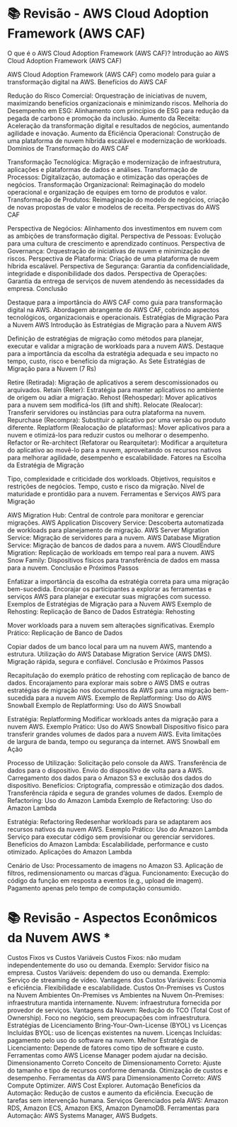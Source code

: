 # 📚 Revisão - AWS Cloud Adoption Framework (AWS CAF)
O que é o AWS Cloud Adoption Framework (AWS CAF)?
Introdução ao AWS Cloud Adoption Framework (AWS CAF)

AWS Cloud Adoption Framework (AWS CAF) como modelo para guiar a transformação digital na AWS.
Benefícios do AWS CAF

Redução do Risco Comercial: Orquestração de iniciativas de nuvem, maximizando benefícios organizacionais e minimizando riscos.
Melhoria do Desempenho em ESG: Alinhamento com princípios de ESG para redução da pegada de carbono e promoção da inclusão.
Aumento da Receita: Aceleração da transformação digital e resultados de negócios, aumentando agilidade e inovação.
Aumento da Eficiência Operacional: Construção de uma plataforma de nuvem híbrida escalável e modernização de workloads.
Domínios de Transformação do AWS CAF

Transformação Tecnológica: Migração e modernização de infraestrutura, aplicações e plataformas de dados e análises.
Transformação de Processos: Digitalização, automação e otimização das operações de negócios.
Transformação Organizacional: Reimaginação do modelo operacional e organização de equipes em torno de produtos e valor.
Transformação de Produtos: Reimaginação do modelo de negócios, criação de novas propostas de valor e modelos de receita.
Perspectivas do AWS CAF

Perspectiva de Negócios: Alinhamento dos investimentos em nuvem com as ambições de transformação digital.
Perspectiva de Pessoas: Evolução para uma cultura de crescimento e aprendizado contínuos.
Perspectiva de Governança: Orquestração de iniciativas de nuvem e minimização de riscos.
Perspectiva de Plataforma: Criação de uma plataforma de nuvem híbrida escalável.
Perspectiva de Segurança: Garantia da confidencialidade, integridade e disponibilidade dos dados.
Perspectiva de Operações: Garantia da entrega de serviços de nuvem atendendo às necessidades da empresa.
Conclusão

Destaque para a importância do AWS CAF como guia para transformação digital na AWS.
Abordagem abrangente do AWS CAF, cobrindo aspectos tecnológicos, organizacionais e operacionais.
Estratégias de Migração Para a Nuvem AWS
Introdução às Estratégias de Migração para a Nuvem AWS

Definição de estratégias de migração como métodos para planejar, executar e validar a migração de workloads para a nuvem AWS.
Destaque para a importância da escolha da estratégia adequada e seu impacto no tempo, custo, risco e benefício da migração.
As Sete Estratégias de Migração para a Nuvem (7 Rs)

Retire (Retirada): Migração de aplicativos a serem descomissionados ou arquivados.
Retain (Reter): Estratégia para manter aplicativos no ambiente de origem ou adiar a migração.
Rehost (Rehospedar): Mover aplicativos para a nuvem sem modificá-los (lift and shift).
Relocate (Realocar): Transferir servidores ou instâncias para outra plataforma na nuvem.
Repurchase (Recompra): Substituir o aplicativo por uma versão ou produto diferente.
Replatform (Realocação de plataformas): Mover aplicativos para a nuvem e otimizá-los para reduzir custos ou melhorar o desempenho.
Refactor or Re-architect (Refatorar ou Rearquitetar): Modificar a arquitetura do aplicativo ao movê-lo para a nuvem, aproveitando os recursos nativos para melhorar agilidade, desempenho e escalabilidade.
Fatores na Escolha da Estratégia de Migração

Tipo, complexidade e criticidade dos workloads.
Objetivos, requisitos e restrições de negócios.
Tempo, custo e risco da migração.
Nível de maturidade e prontidão para a nuvem.
Ferramentas e Serviços AWS para Migração

AWS Migration Hub: Central de controle para monitorar e gerenciar migrações.
AWS Application Discovery Service: Descoberta automatizada de workloads para planejamento de migração.
AWS Server Migration Service: Migração de servidores para a nuvem.
AWS Database Migration Service: Migração de bancos de dados para a nuvem.
AWS CloudEndure Migration: Replicação de workloads em tempo real para a nuvem.
AWS Snow Family: Dispositivos físicos para transferência de dados em massa para a nuvem.
Conclusão e Próximos Passos

Enfatizar a importância da escolha da estratégia correta para uma migração bem-sucedida.
Encorajar os participantes a explorar as ferramentas e serviços AWS para planejar e executar suas migrações com sucesso.
Exemplos de Estratégias de Migração para a Nuvem AWS
Exemplo de Rehosting: Replicação de Banco de Dados
Estratégia: Rehosting

Mover workloads para a nuvem sem alterações significativas.
Exemplo Prático: Replicação de Banco de Dados

Copiar dados de um banco local para um na nuvem AWS, mantendo a estrutura.
Utilização do AWS Database Migration Service (AWS DMS).
Migração rápida, segura e confiável.
Conclusão e Próximos Passos

Recapitulação do exemplo prático de rehosting com replicação de banco de dados.
Encorajamento para explorar mais sobre o AWS DMS e outras estratégias de migração nos documentos da AWS para uma migração bem-sucedida para a nuvem AWS.
Exemplo de Replatforming: Uso do AWS Snowball
Exemplo de Replatforming: Uso do AWS Snowball

Estratégia: Replatforming
Modificar workloads antes da migração para a nuvem AWS.
Exemplo Prático: Uso do AWS Snowball
Dispositivo físico para transferir grandes volumes de dados para a nuvem AWS.
Evita limitações de largura de banda, tempo ou segurança da internet.
AWS Snowball em Ação

Processo de Utilização:
Solicitação pelo console da AWS.
Transferência de dados para o dispositivo.
Envio do dispositivo de volta para a AWS.
Carregamento dos dados para o Amazon S3 e exclusão dos dados do dispositivo.
Benefícios:
Criptografia, compressão e otimização dos dados.
Transferência rápida e segura de grandes volumes de dados.
Exemplo de Refactoring: Uso do Amazon Lambda
Exemplo de Refactoring: Uso do Amazon Lambda

Estratégia: Refactoring
Redesenhar workloads para se adaptarem aos recursos nativos da nuvem AWS.
Exemplo Prático: Uso do Amazon Lambda
Serviço para executar código sem provisionar ou gerenciar servidores.
Benefícios do Amazon Lambda:
Escalabilidade, performance e custo otimizado.
Aplicações do Amazon Lambda

Cenário de Uso:
Processamento de imagens no Amazon S3.
Aplicação de filtros, redimensionamento ou marcas d’água.
Funcionamento:
Execução do código da função em resposta a eventos (e.g., upload de imagem).
Pagamento apenas pelo tempo de computação consumido.

# 📚 Revisão - Aspectos Econômicos da Nuvem AWS * 

Custos Fixos vs Custos Variáveis
Custos Fixos: não mudam independentemente do uso ou demanda.
Exemplo: Servidor físico na empresa.
Custos Variáveis: dependem do uso ou demanda.
Exemplo: Serviço de streaming de vídeo.
Vantagens dos Custos Variáveis:
Economia e eficiência.
Flexibilidade e escalabilidade.
Custos On-Premises vs Custos na Nuvem
Ambientes On-Premises vs Ambientes na Nuvem
On-Premises: infraestrutura mantida internamente.
Nuvem: infraestrutura fornecida por provedor de serviços.
Vantagens da Nuvem:
Redução do TCO (Total Cost of Ownership).
Foco no negócio, sem preocupações com infraestrutura.
Estratégias de Licenciamento
Bring-Your-Own-License (BYOL) vs Licenças Incluídas
BYOL: uso de licenças existentes na nuvem.
Licenças Incluídas: pagamento pelo uso do software na nuvem.
Melhor Estratégia de Licenciamento:
Depende de fatores como tipo de software e custo.
Ferramentas como AWS License Manager podem ajudar na decisão.
Dimensionamento Correto
Conceito de Dimensionamento Correto:
Ajuste do tamanho e tipo de recursos conforme demanda.
Otimização de custos e desempenho.
Ferramentas da AWS para Dimensionamento Correto:
AWS Compute Optimizer.
AWS Cost Explorer.
Automação
Benefícios da Automação:
Redução de custos e aumento da eficiência.
Execução de tarefas sem intervenção humana.
Serviços Gerenciados pela AWS:
Amazon RDS, Amazon ECS, Amazon EKS, Amazon DynamoDB.
Ferramentas para Automação:
AWS Systems Manager, AWS Budgets.
